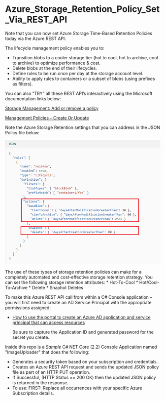 # Azure_Storage_Retention_Policy_Set_Via_REST_API

Note that you can now set Azure Storage Time-Based Retention Policies today via the Azure REST API. 

The lifecycle management policy enables you to:
* Transition blobs to a cooler storage tier (hot to cool, hot to archive, cool to archive) to optimize performance & cost.
* Delete blobs at the end of their lifecycles.
* Define rules to be run once per day at the storage account level.
* Ability to apply rules to containers or a subset of blobs (using prefixes as filters).

You can also “TRY” all these REST API’s interactively using the Microsoft documentation links below: 

   [Storage Management: Add or remove a policy](https://docs.microsoft.com/en-us/azure/storage/blobs/storage-lifecycle-management-concepts#add-or-remove-a-policy)

   [Management Policies - Create Or Update](https://docs.microsoft.com/en-us/rest/api/storagerp/managementpolicies/createorupdate)

Note the Azure Storage Retention settings that you can address in the JSON Policy file below:

   ![Azure_Storage_Retention_Policy](Azure_Storage_Retention_Policy.png)

The use of these types of storage retention policies can make for a completely automated and cost-effective storage retention strategy.
You can set the following storage retention attributes:
      * Hot-To-Cool
      * Hot/Cool-To-Archive
      * Delete
      * Snaphot Deletes

To make this Azure REST API call from within a C# Console application – you will first need to create an AD Service Principal with the appropriate permissions assigned:

 * [How to use the portal to create an Azure AD application and service principal that can access resources](https://docs.microsoft.com/en-us/azure/active-directory/develop/howto-create-service-principal-portal)
 
   Be sure to capture the Application ID and generated password for the secret you create.

Inside this repo is a *Sample* C# NET Core (2.2) Console Application named "ImageUploader" that does the following:
*	Generates a security token based on your subscription and credentials.
*	Creates an Azure REST API request and sends the updated JSON policy file as part of an HTTP PUT operation.
*	If Successful, (HTTP Status == 200 OK) then the updated JSON policy is returned in the response.
*	To use: FIRST: Replace all <YOUR INFO> occurrences with your specific Azure Subscription details.
